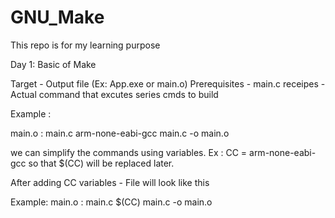 # GNU_Make
This repo is for my learning purpose

Day 1: Basic of Make

Target - Output file (Ex: App.exe or main.o)
Prerequisites - main.c 
receipes - Actual command that excutes series cmds to build 

Example :

main.o : main.c
	arm-none-eabi-gcc main.c -o main.o
	
we can simplify the commands using variables. Ex : CC = arm-none-eabi-gcc so that $(CC) will be replaced later.

After adding CC variables - File will look like this

Example:
main.o : main.c
	$(CC) main.c -o main.o
	



